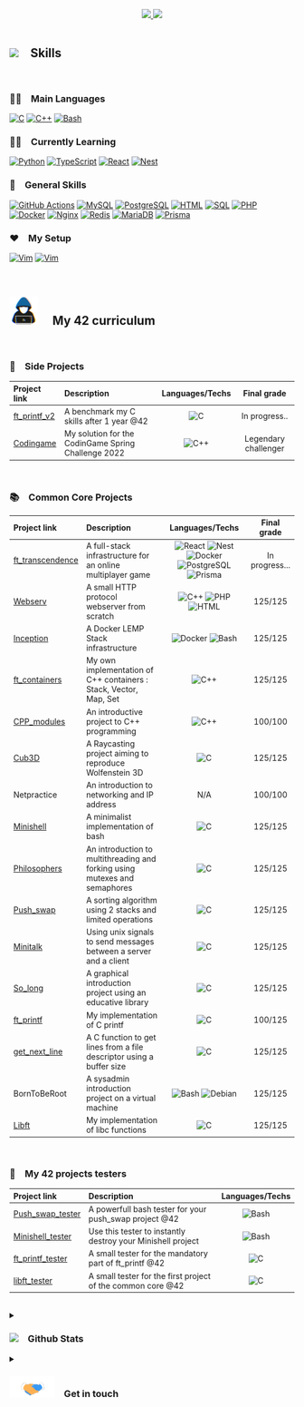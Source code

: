 <p align="center">
  <a href="https://github.com/DenverCoder1/readme-typing-svg">
    <img src="https://readme-typing-svg.herokuapp.com?font=Time+New+Roman&color=cyan&size=25&center=true&vCenter=true&width=600&height=100&lines=Computer+Science+Student+@42Paris;AI+and+Entrepreneurship+Enthousiast">
  </a>
  <img src="https://user-images.githubusercontent.com/73097560/115834477-dbab4500-a447-11eb-908a-139a6edaec5c.gif"><br><br>
</p>

## <img src="https://media2.giphy.com/media/QssGEmpkyEOhBCb7e1/giphy.gif?cid=ecf05e47a0n3gi1bfqntqmob8g9aid1oyj2wr3ds3mg700bl&rid=giphy.gif" width ="25"><b>&emsp;Skills</b>
<br>

  ### 👨‍💻&emsp;Main Languages
  <p>
      <a href="https://github.com/search?q=user%3Acberganz+language%3Ac"><img alt="C" src="https://custom-icon-badges.demolab.com/badge/C-03599C.svg?logo=c-in-hexagon&logoColor=white&style=for-the-badge"></a>
      <a href="https://github.com/search?q=user%3Acberganz+language%3Acpp"><img alt="C++" src="https://custom-icon-badges.demolab.com/badge/C++-9C033A.svg?logo=cpp2&logoColor=white&style=for-the-badge"></a>
      <a href="https://github.com/search?q=user%3Acberganz+language%3Abash"><img alt="Bash" src="https://img.shields.io/badge/Bash-121011.svg?logo=gnu-bash&logoColor=white&style=for-the-badge"></a>
  </p>
 
  ### 👨‍🎓&emsp;Currently Learning
  <p>
    <a href="#"><img alt="Python" src="https://img.shields.io/badge/Python-14354C.svg?logo=python&logoColor=white&style=for-the-badge"></a>
    <a href="#"><img alt="TypeScript" src="https://img.shields.io/badge/TypeScript-007ACC.svg?logo=typescript&logoColor=white&style=for-the-badge"></a>
    <a href="#"><img alt="React" src="https://img.shields.io/badge/React-20232a.svg?logo=react&logoColor=%2361DAFB&style=for-the-badge"></a>
    <a href="#"><img alt="Nest" src="https://img.shields.io/badge/nestjs-%23E0234E.svg?logo=nestjs&logoColor=white&style=for-the-badge"></a>
  </p>

  ### 🧰&emsp;General Skills
  <p>
      <a href="#"><img alt="GitHub Actions" src="https://img.shields.io/badge/GitHub%20Actions-2671E5.svg?logo=github%20actions&logoColor=white&style=for-the-badge"></a>
      <a href="#"><img alt="MySQL" src="https://img.shields.io/badge/MySQL-00f.svg?logo=mysql&logoColor=white&style=for-the-badge"></a>
      <a href="#"><img alt="PostgreSQL" src ="https://img.shields.io/badge/PostgreSQL-316192.svg?logo=postgresql&logoColor=white&style=for-the-badge"></a>
      <a href="#"><img alt="HTML" src="https://img.shields.io/badge/HTML-E34F26.svg?logo=html5&logoColor=white&style=for-the-badge"></a>
      <a href="#"><img alt="SQL" src="https://custom-icon-badges.demolab.com/badge/SQL-025E8C.svg?logo=database&logoColor=white&style=for-the-badge"></a>
      <a href="#"><img alt="PHP" src="https://img.shields.io/badge/PHP-777BB4.svg?logo=php&logoColor=white&style=for-the-badge"></a>
      <a href="#"><img alt="Docker" src="https://img.shields.io/badge/docker-%230db7ed.svg?style=for-the-badge&logo=docker&logoColor=white"></a>
      <a href="#"><img alt="Nginx" src="https://img.shields.io/badge/nginx-%23009639.svg?style=for-the-badge&logo=nginx&logoColor=white"></a>
      <a href="#"><img alt="Redis" src="https://img.shields.io/badge/redis-%23DD0031.svg?style=for-the-badge&logo=redis&logoColor=white"></a>
      <a href="#"><img alt="MariaDB" src="https://img.shields.io/badge/MariaDB-003545?style=for-the-badge&logo=mariadb&logoColor=white"></a>
      <a href="#"><img alt="Prisma" src="https://img.shields.io/badge/Prisma-3982CE?style=for-the-badge&logo=Prisma&logoColor=white"></a>
  </p>
  
  ### ❤️&emsp;My Setup
  <p>
      <a href="#"><img alt="Vim" src="https://img.shields.io/badge/Ubuntu-E95420?style=for-the-badge&logo=ubuntu&logoColor=white"></a>
      <a href="#"><img alt="Vim" src="https://img.shields.io/badge/VIM-%2311AB00.svg?style=for-the-badge&logo=vim&logoColor=white"></a>
  </p>
  <br>

## <picture><img src = "https://github.com/0xAbdulKhalid/0xAbdulKhalid/raw/main/assets/mdImages/about_me.gif" width = 50px></picture> **&emsp;My 42 curriculum**
<br>

### 🚀&emsp;Side Projects

| Project link | Description |  Languages/Techs | Final grade |
|    :----     |    :----    |      :----:      |    :----:   |
| <a href="https://github.com/cberganz/ft_printf_v2_remastered">ft_printf_v2</a> | A benchmark my C skills after 1 year @42 | <img alt="C" src="https://custom-icon-badges.demolab.com/badge/C-03599C.svg?logo=c-in-hexagon&logoColor=white"> | In progress.. |
| <a href="https://github.com/cberganz/CodinGame">Codingame</a> | My solution for the CodinGame Spring Challenge 2022 | <img alt="C++" src="https://custom-icon-badges.demolab.com/badge/C++-9C033A.svg?logo=cpp2&logoColor=white"> | Legendary challenger |

<br>

### 📚&emsp;Common Core Projects

| Project link | Description |  Languages/Techs | Final grade |
|    :----     |    :----    |      :----:      |    :----:   |
| <a href="https://github.com/cberganz/ft_transcendence">ft_transcendence</a> | A full-stack infrastructure for an online multiplayer game | <img alt="React" src="https://img.shields.io/badge/React-20232a.svg?logo=react&logoColor=%2361DAFB"> <img alt="Nest" src="https://img.shields.io/badge/nestjs-%23E0234E.svg?logo=nestjs&logoColor=white"> <img alt="Docker" src="https://img.shields.io/badge/docker-%230db7ed.svg?logo=docker&logoColor=white"> <img alt="PostgreSQL" src ="https://img.shields.io/badge/PostgreSQL-316192.svg?logo=postgresql&logoColor=white"> <img alt="Prisma" src="https://img.shields.io/badge/Prisma-3982CE?logo=Prisma&logoColor=white"> | In progress... |
| <a href="https://github.com/cberganz/Webserv">Webserv</a> | A small HTTP protocol webserver from scratch | <img alt="C++" src="https://custom-icon-badges.demolab.com/badge/C++-9C033A.svg?logo=cpp2&logoColor=white"> <img alt="PHP" src="https://img.shields.io/badge/PHP-777BB4.svg?logo=php&logoColor=white"> <img alt="HTML" src="https://img.shields.io/badge/HTML-E34F26.svg?logo=html5&logoColor=white"> | 125/125 |
| <a href="https://github.com/cberganz/Inception">Inception</a> | A Docker LEMP Stack infrastructure | <img alt="Docker" src="https://img.shields.io/badge/docker-%230db7ed.svg?logo=docker&logoColor=white"> <img alt="Bash" src="https://img.shields.io/badge/Bash-121011.svg?logo=gnu-bash&logoColor=white"> | 125/125 |
| <a href="https://github.com/cberganz/ft_containers">ft_containers</a> | My own implementation of C++ containers : Stack, Vector, Map, Set | <img alt="C++" src="https://custom-icon-badges.demolab.com/badge/C++-9C033A.svg?logo=cpp2&logoColor=white"> | 125/125 |
| <a href="https://github.com/cberganz/CPP_modules">CPP_modules</a> | An introductive project to C++ programming | <img alt="C++" src="https://custom-icon-badges.demolab.com/badge/C++-9C033A.svg?logo=cpp2&logoColor=white"> | 100/100 |
| <a href="https://github.com/cberganz/Cub3d">Cub3D</a> | A Raycasting project aiming to reproduce Wolfenstein 3D | <img alt="C" src="https://custom-icon-badges.demolab.com/badge/C-03599C.svg?logo=c-in-hexagon&logoColor=white"> | 125/125 |
| Netpractice | An introduction to networking and IP address | N/A | 100/100 |
| <a href="https://github.com/cberganz/Minishell">Minishell</a> | A minimalist implementation of bash | <img alt="C" src="https://custom-icon-badges.demolab.com/badge/C-03599C.svg?logo=c-in-hexagon&logoColor=white"> | 125/125 |
| <a href="https://github.com/cberganz/Philosophers">Philosophers</a> | An introduction to multithreading and forking using mutexes and semaphores | <img alt="C" src="https://custom-icon-badges.demolab.com/badge/C-03599C.svg?logo=c-in-hexagon&logoColor=white"> | 125/125 |
| <a href="https://github.com/cberganz/Push_swap">Push_swap</a> | A sorting algorithm using 2 stacks and limited operations | <img alt="C" src="https://custom-icon-badges.demolab.com/badge/C-03599C.svg?logo=c-in-hexagon&logoColor=white"> | 125/125 |
| <a href="https://github.com/cberganz/Minitalk">Minitalk</a> | Using unix signals to send messages between a server and a client | <img alt="C" src="https://custom-icon-badges.demolab.com/badge/C-03599C.svg?logo=c-in-hexagon&logoColor=white"> | 125/125 |
| <a href="https://github.com/cberganz/so_long">So_long</a> | A graphical introduction project using an educative library | <img alt="C" src="https://custom-icon-badges.demolab.com/badge/C-03599C.svg?logo=c-in-hexagon&logoColor=white"> | 125/125 |
| <a href="https://github.com/cberganz/ft_printf_v2_remastered">ft_printf</a> | My implementation of C printf | <img alt="C" src="https://custom-icon-badges.demolab.com/badge/C-03599C.svg?logo=c-in-hexagon&logoColor=white"> | 100/125 |
| <a href="https://github.com/cberganz/get_next_line">get_next_line</a> | A C function to get lines from a file descriptor using a buffer size | <img alt="C" src="https://custom-icon-badges.demolab.com/badge/C-03599C.svg?logo=c-in-hexagon&logoColor=white"> | 125/125 |
| BornToBeRoot | A sysadmin introduction project on a virtual machine | <img alt="Bash" src="https://img.shields.io/badge/Bash-121011.svg?logo=gnu-bash&logoColor=white"> <img alt="Debian" src="https://img.shields.io/badge/Debian-D70A53?logo=debian&logoColor=white"> | 125/125 |
| <a href="https://github.com/cberganz/libft">Libft</a> | My implementation of libc functions | <img alt="C" src="https://custom-icon-badges.demolab.com/badge/C-03599C.svg?logo=c-in-hexagon&logoColor=white"> | 125/125 |

<br>

### 🧪&emsp;My 42 projects testers

| Project link | Description | Languages/Techs  |
|    :----     |    :----    |      :----:      |
| <a href="https://github.com/cberganz/Push_swap_tester">Push_swap_tester</a> | A powerfull bash tester for your push_swap project @42 | <img alt="Bash" src="https://img.shields.io/badge/Bash-121011.svg?logo=gnu-bash&logoColor=white"> |
| <a href="https://github.com/cberganz/minishell_tester">Minishell_tester</a> | Use this tester to instantly destroy your Minishell project | <img alt="Bash" src="https://img.shields.io/badge/Bash-121011.svg?logo=gnu-bash&logoColor=white"> |
| <a href="https://github.com/cberganz/ft_printf_my_tester">ft_printf_tester</a> | A small tester for the mandatory part of ft_printf @42 | <img alt="C" src="https://custom-icon-badges.demolab.com/badge/C-03599C.svg?logo=c-in-hexagon&logoColor=white"> |
| <a href="https://github.com/cberganz/libft_my_tester">libft_tester</a> | A small tester for the first project of the common core @42 | <img alt="C" src="https://custom-icon-badges.demolab.com/badge/C-03599C.svg?logo=c-in-hexagon&logoColor=white"> |

<br>

<details>
  <summary>
    <h3><img src="https://media.giphy.com/media/iY8CRBdQXODJSCERIr/giphy.gif" width="35"><b>&emsp;Github Stats</b></h3>
  </summary>
  <br>
  <p align="center">
    <img align="center" src="https://github-readme-stats.vercel.app/api/top-langs?username=cberganz&show_icons=true&locale=en&layout=compact&theme=dark&hide_border=true" alt="cberganz" />
  </p>
  <p align="center">
    <img align="center" src="https://github-readme-stats.vercel.app/api?username=cberganz&show_icons=true&locale=en&theme=dark&hide_border=true" alt="cberganz" />
  </p>
  <br>
</details>

<details>
  <summary>
    <h3><img src="https://github.com/0xAbdulKhalid/0xAbdulKhalid/raw/main/assets/mdImages/handshake.gif" width ="80"><b>&emsp;Get in touch</b></h3>
  </summary>
  <br>
  <p align="left">
    <a href="https://linkedin.com/in/charles-berganza" target="blank"><img align="center" src="https://raw.githubusercontent.com/rahuldkjain/github-profile-readme-generator/master/src/images/icons/Social/linked-in-alt.svg" alt="charles berganza" height="30" width="40" /></a>
  </p>
  <br>
</details>
